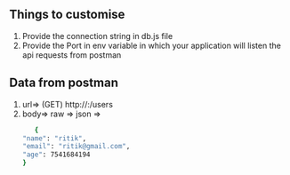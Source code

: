 ## Things to customise
1. Provide the connection string in db.js file
2. Provide the Port in env variable in which your application will listen the api requests from postman

## Data from postman
1. url=> (GET) http://<your-ip>:<your-port>/users
2. body=> raw => json =>
   ```bash
      {
   "name": "ritik",
   "email": "ritik@gmail.com",
   "age": 7541684194
   }
   ```
